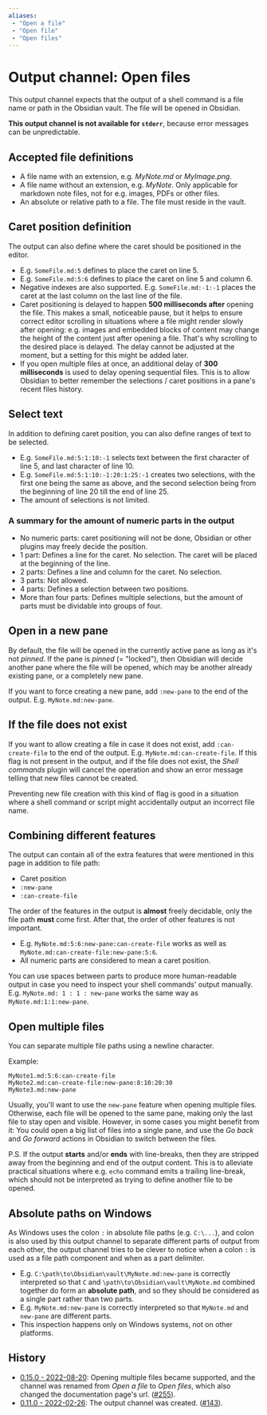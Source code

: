 ```yaml
---
aliases:
 - "Open a file"
 - "Open file"
 - "Open files"
---
```


# Output channel: Open files
This output channel expects that the output of a shell command is a file name or path in the Obsidian vault. The file will be opened in Obsidian.

**This output channel is not available for `stderr`**, because error messages can be unpredictable.

## Accepted file definitions
- A file name with an extension, e.g. *MyNote.md* or *MyImage.png*.
- A file name without an extension, e.g. *MyNote*. Only applicable for markdown note files, not for e.g. images, PDFs or other files.
- An absolute or relative path to a file. The file must reside in the vault.

## Caret position definition
The output can also define where the caret should be positioned in the editor.
- E.g. `SomeFile.md:5` defines to place the caret on line 5.
- E.g. `SomeFile.md:5:6` defines to place the caret on line 5 and column 6.
- Negative indexes are also supported. E.g. `SomeFile.md:-1:-1` places the caret at the last column on the last line of the file.
- Caret positioning is delayed to happen **500 milliseconds after** opening the file. This makes a small, noticeable pause, but it helps to ensure correct editor scrolling in situations where a file might render slowly after opening: e.g. images and embedded blocks of content may change the height of the content just after opening a file. That's why scrolling to the desired place is delayed. The delay cannot be adjusted at the moment, but a setting for this might be added later.
- If you open multiple files at once, an additional delay of **300 milliseconds** is used to delay opening sequential files. This is to allow Obsidian to better remember the selections / caret positions in a pane's recent files history.

## Select text
In addition to defining caret position, you can also define ranges of text to be selected.
- E.g. `SomeFile.md:5:1:10:-1` selects text between the first character of line 5, and last character of line 10.
- E.g. `SomeFile.md:5:1:10:-1:20:1:25:-1` creates two selections, with the first one being the same as above, and the second selection being from the beginning of line 20 till the end of line 25.
- The amount of selections is not limited.

### A summary for the amount of numeric parts in the output
- No numeric parts: caret positioning will not be done, Obsidian or other plugins may freely decide the position.
- 1 part: Defines a line for the caret. No selection. The caret will be placed at the beginning of the line.
- 2 parts: Defines a line and column for the caret. No selection.
- 3 parts: Not allowed.
- 4 parts: Defines a selection between two positions.
- More than four parts: Defines multiple selections, but the amount of parts must be dividable into groups of four. 

## Open in a new pane
By default, the file will be opened in the currently active pane as long as it's not *pinned*. If the pane is *pinned* (= "locked"), then Obsidian will decide another pane where the file will be opened, which may be another already existing pane, or a completely new pane.

If you want to force creating a new pane, add `:new-pane`  to the end of the output. E.g. `MyNote.md:new-pane`.

## If the file does not exist
If you want to allow creating a file in case it does not exist, add `:can-create-file` to the end of the output. E.g. `MyNote.md:can-create-file`. If this flag is not present in the output, and if the file does not exist, the *Shell commands* plugin will cancel the operation and show an error message telling that new files cannot be created.

Preventing new file creation with this kind of flag is good in a situation where a shell command or script might accidentally output an incorrect file name.

## Combining different features
The output can contain all of the extra features that were mentioned in this page in addition to file path:
- Caret position
- `:new-pane`
- `:can-create-file`

The order of the features in the output is **almost** freely decidable, only the file path **must** come first. After that, the order of other features is not important.
- E.g. `MyNote.md:5:6:new-pane:can-create-file` works as well as `MyNote.md:can-create-file:new-pane:5:6`.
- All numeric parts are considered to mean a caret position.

You can use spaces between parts to produce more human-readable output in case you need to inspect your shell commands' output manually. E.g. `MyNote.md: 1 : 1 : new-pane` works the same way as `MyNote.md:1:1:new-pane`.

## Open multiple files
You can separate multiple file paths using a newline character.

Example:
```
MyNote1.md:5:6:can-create-file
MyNote2.md:can-create-file:new-pane:8:10:20:30
MyNote3.md:new-pane
```

Usually, you'll want to use the `new-pane` feature when opening multiple files. Otherwise, each file will be opened to the same pane, making only the last file to stay open and visible. However, in some cases you might benefit from it: You could open a big list of files into a single pane, and use the *Go back* and *Go forward* actions in Obsidian to switch between the files.

P.S. If the output **starts** and/or **ends** with line-breaks, then they are stripped away from the beginning and end of the output content. This is to alleviate practical situations where e.g. `echo` command emits a trailing line-break, which should not be interpreted as trying to define another file to be opened.

## Absolute paths on Windows
As Windows uses the colon `:` in absolute file paths (e.g. `C:\...`), and colon is also used by this output channel to separate different parts of output from each other, the output channel tries to be clever to notice when a colon `:` is used as a file path component and when as a part delimiter.
- E.g. `C:\path\to\Obsidian\vault\MyNote.md:new-pane` is correctly interpreted so that `C` and `\path\to\Obsidian\vault\MyNote.md` combined together do form an **absolute path**, and so they should be considered as a single part rather than two parts.
- E.g. `MyNote.md:new-pane` is correctly interpreted so that `MyNote.md` and `new-pane` are different parts.
- This inspection happens only on Windows systems, not on other platforms.

## History
- [0.15.0 - 2022-08-20](https://github.com/Taitava/obsidian-shellcommands/blob/main/CHANGELOG.md#0150---2022-08-20): Opening multiple files became supported, and the channel was renamed from *Open a file* to *Open files*, which also changed the documentation page's url. ([#255](https://github.com/Taitava/obsidian-shellcommands/issues/255)).
- [0.11.0 - 2022-02-26](https://github.com/Taitava/obsidian-shellcommands/blob/main/CHANGELOG.md#0110---2022-02-26): The output channel was created. ([#143](https://github.com/Taitava/obsidian-shellcommands/issues/#143)).